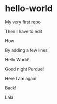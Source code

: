 hello-world
===========

My very first repo

Then I have to edit 

How

By adding a few lines

Hello World!

Good night Purdue!


Here I am again!

Back!

Lala
